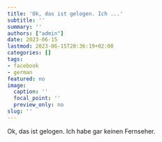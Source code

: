 ```yaml
---
title: 'Ok, das ist gelogen. Ich ...'
subtitle: ''
summary: ''
authors: ["admin"]
date: 2023-06-15
lastmod: 2023-06-15T20:36:19+02:00
categories: []
tags:
- facebook
- german
featured: no
image:
  caption: ''
  focal_point: ''
  preview_only: no
slug: ''
---
```

Ok, das ist gelogen. Ich habe gar keinen Fernseher.


